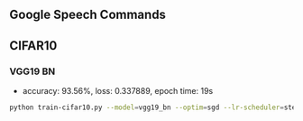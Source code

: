 ## Google Speech Commands

## CIFAR10

### VGG19 BN
* accuracy: 93.56%, loss: 0.337889, epoch time: 19s
```sh
python train-cifar10.py --model=vgg19_bn --optim=sgd --lr-scheduler=step --lr-scheduler-step-size=60 --max-epochs=180
```
